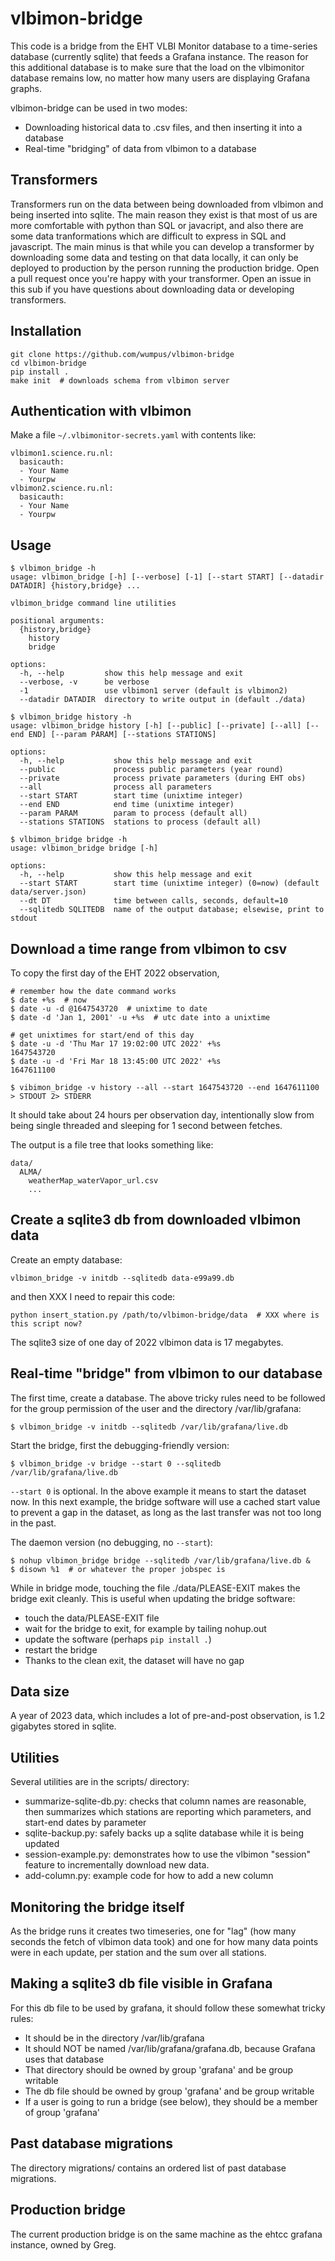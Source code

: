 # vlbimon-bridge

This code is a bridge from the EHT VLBI Monitor database to a
time-series database (currently sqlite) that feeds a Grafana instance.
The reason for this additional database is to make sure that the load
on the vlbimonitor database remains low, no matter how many users are
displaying Grafana graphs.

vlbimon-bridge can be used in two modes:

* Downloading historical data to .csv files, and then inserting it into a database
* Real-time "bridging" of data from vlbimon to a database

## Transformers

Transformers run on the data between being downloaded from vlbimon and
being inserted into sqlite. The main reason they exist is that most of
us are more comfortable with python than SQL or javacript, and also
there are some data tranformations which are difficult to express in
SQL and javascript. The main minus is that while you can develop a
transformer by downloading some data and testing on that data locally,
it can only be deployed to production by the person running the
production bridge. Open a pull request once you're happy with your
transformer. Open an issue in this sub if you have questions about
downloading data or developing transformers.

## Installation

```
git clone https://github.com/wumpus/vlbimon-bridge
cd vlbimon-bridge
pip install .
make init  # downloads schema from vlbimon server
```

## Authentication with vlbimon

Make a file `~/.vlbimonitor-secrets.yaml` with contents like:

```
vlbimon1.science.ru.nl:
  basicauth:
  - Your Name
  - Yourpw
vlbimon2.science.ru.nl:
  basicauth:
  - Your Name
  - Yourpw
```

## Usage

```
$ vlbimon_bridge -h
usage: vlbimon_bridge [-h] [--verbose] [-1] [--start START] [--datadir DATADIR] {history,bridge} ...

vlbimon_bridge command line utilities

positional arguments:
  {history,bridge}
    history
    bridge

options:
  -h, --help         show this help message and exit
  --verbose, -v      be verbose
  -1                 use vlbimon1 server (default is vlbimon2)
  --datadir DATADIR  directory to write output in (default ./data)

$ vlbimon_bridge history -h
usage: vlbimon_bridge history [-h] [--public] [--private] [--all] [--end END] [--param PARAM] [--stations STATIONS]

options:
  -h, --help           show this help message and exit
  --public             process public parameters (year round)
  --private            process private parameters (during EHT obs)
  --all                process all parameters
  --start START        start time (unixtime integer)
  --end END            end time (unixtime integer)
  --param PARAM        param to process (default all)
  --stations STATIONS  stations to process (default all)

$ vlbimon_bridge bridge -h
usage: vlbimon_bridge bridge [-h]

options:
  -h, --help           show this help message and exit
  --start START        start time (unixtime integer) (0=now) (default data/server.json)
  --dt DT              time between calls, seconds, default=10
  --sqlitedb SQLITEDB  name of the output database; elsewise, print to stdout
```

## Download a time range from vlbimon to csv

To copy the first day of the EHT 2022 observation,

```
# remember how the date command works
$ date +%s  # now
$ date -u -d @1647543720  # unixtime to date
$ date -d 'Jan 1, 2001' -u +%s  # utc date into a unixtime

# get unixtimes for start/end of this day
$ date -u -d 'Thu Mar 17 19:02:00 UTC 2022' +%s
1647543720
$ date -u -d 'Fri Mar 18 13:45:00 UTC 2022' +%s
1647611100

$ vibimon_bridge -v history --all --start 1647543720 --end 1647611100 > STDOUT 2> STDERR
```

It should take about 24 hours per observation day, intentionally slow
from being single threaded and sleeping for 1 second between fetches.

The output is a file tree that looks something like:

```
data/
  ALMA/
    weatherMap_waterVapor_url.csv
    ...
```

## Create a sqlite3 db from downloaded vlbimon data

Create an empty database:

```
vlbimon_bridge -v initdb --sqlitedb data-e99a99.db
```

and then XXX I need to repair this code:

```
python insert_station.py /path/to/vlbimon-bridge/data  # XXX where is this script now?
```

The sqlite3 size of one day of 2022 vlbimon data is 17 megabytes.

## Real-time "bridge" from vlbimon to our database

The first time, create a database. The above tricky rules need to be followed
for the group permission of the user and the directory /var/lib/grafana:

```
$ vlbimon_bridge -v initdb --sqlitedb /var/lib/grafana/live.db
```

Start the bridge, first the debugging-friendly version:

```
$ vlbimon_bridge -v bridge --start 0 --sqlitedb /var/lib/grafana/live.db
```

`--start 0` is optional. In the above example it means to start the dataset now.
In this next example, the bridge software will use a cached start value to prevent
a gap in the dataset, as long as the last transfer was not too long in the past.

The daemon version (no debugging, no `--start`):

```
$ nohup vlbimon_bridge bridge --sqlitedb /var/lib/grafana/live.db &
$ disown %1  # or whatever the proper jobspec is
```

While in bridge mode, touching the file ./data/PLEASE-EXIT makes the bridge exit cleanly. This is
useful when updating the bridge software:

* touch the data/PLEASE-EXIT file
* wait for the bridge to exit, for example by tailing nohup.out
* update the software (perhaps `pip install .`)
* restart the bridge
* Thanks to the clean exit, the dataset will have no gap

## Data size

A year of 2023 data, which includes a lot of pre-and-post observation, is 1.2 gigabytes stored in sqlite.

## Utilities

Several utilities are in the scripts/ directory:

* summarize-sqlite-db.py: checks that column names are reasonable, then summarizes which stations are reporting which parameters, and start-end dates by parameter
* sqlite-backup.py: safely backs up a sqlite database while it is being updated
* session-example.py: demonstrates how to use the vlbimon "session" feature to incrementally download new data.
* add-column.py: example code for how to add a new column

## Monitoring the bridge itself

As the bridge runs it creates two timeseries, one for "lag" (how many seconds the
fetch of vlbimon data took) and one for how many data points were in each update,
per station and the sum over all stations.

## Making a sqlite3 db file visible in Grafana

For this db file to be used by grafana, it should follow these somewhat tricky rules:

* It should be in the directory /var/lib/grafana
* It should NOT be named /var/lib/grafana/grafana.db, because Grafana uses that database
* That directory should be owned by group 'grafana' and be group writable
* The db file should be owned by group 'grafana' and be group writable
* If a user is going to run a bridge (see below), they should be a member of group 'grafana'

## Past database migrations

The directory migrations/ contains an ordered list of past database migrations.

## Production bridge

The current production bridge is on the same machine as the ehtcc
grafana instance, owned by Greg.
